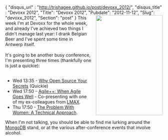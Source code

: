 {
 "disqus_url" : "http://trishagee.github.io/post/devoxx_2012/",
 "disqus_title" : "Devoxx 2012",
 "Title": "Devoxx 2012",
 "Pubdate": "2012-11-12",
 "Slug": "devoxx_2012",
 "Section": "post"
}
<a href="http://3.bp.blogspot.com/-QbN2GF3JQKI/UKCdplMH3DI/AAAAAAAALSQ/v57cKnCw21M/s1600/2012-11-11+18.25.34.jpg" imageanchor="1" style="clear: right; display: inline !important; float: right; margin-bottom: 1em; margin-left: 1em; text-align: center;"><img alt="" border="0" height="320" src="http://3.bp.blogspot.com/-QbN2GF3JQKI/UKCdplMH3DI/AAAAAAAALSQ/v57cKnCw21M/s320/2012-11-11+18.25.34.jpg" title="" width="214" /></a>This week I'm at Devoxx for the whole week, and already I've achieved two things I didn't manage last year: I drank Belgian Beer and I've spent some time in Antwerp itself.<br /><br />It's going to be another busy conference, I'm presenting three times (thankfully one is just a quickie):<br /><br /><ul><li>Wed 13:35 - <a href="http://www.devoxx.com/display/DV12/Why+Open+Source+Your+Secrets">Why Open Source Your Secrets</a> (Quickie)</li><li>Wed 17:50 - <a href="http://www.devoxx.com/pages/viewpage.action?pageId=6391499">Agile++: When Agile Goes Well</a> - Co-presenting with one of my ex-colleagues from <a href="http://www.lmax.com/">LMAX</a>.</li><li>Thu 17:50 - <a href="http://www.devoxx.com/display/DV12/The+Problem+With+Women++A+Technical+Approach">The Problem With Women: A Technical Approach</a>.</li></ul><div>When I'm not talking, you should be able to find me lurking around the <a href="http://www.mongodb.org/">MongoDB</a> stand, or at the various after-conference events that involve alcohol.</div><br /><br />
